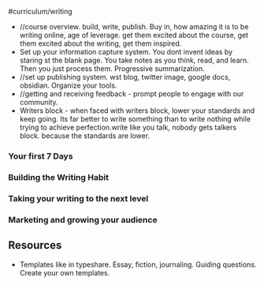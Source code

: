 




#curriculum/writing
- //course overview. build, write, publish.
Buy in, how amazing it is to be writing online, age of leverage. get them excited about the course, get them excited about the writing, get them inspired.
- Set up your information capture system. You dont invent ideas by staring st the blank page. You take notes as you think, read, and learn. Then you just process them. Progressive summarization.
- //set up publishing system. wst blog, twitter image, google docs, obsidian. Organize your tools.
- //getting and receiving feedback - prompt people to engage with our community.
- Writers block - when faced with writers block, lower your standards and keep going. Its far better to write something than to write nothing while trying to achieve perfection.write like you talk, nobody gets talkers block. because the standards are lower.


### Your first 7 Days

### Building the Writing Habit

### Taking your writing to the next level

### Marketing and growing your audience

## Resources
- Templates like in typeshare. Essay, fiction, journaling. Guiding questions. Create your own templates.
